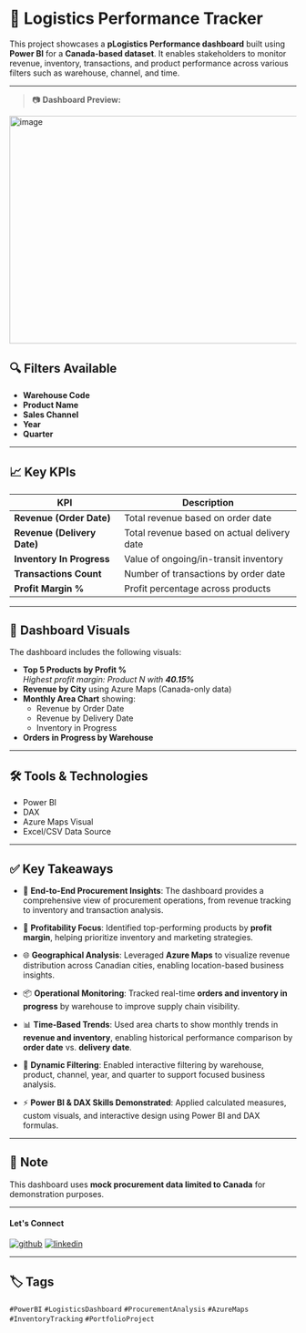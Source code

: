 # 🚚 Logistics Performance Tracker

This project showcases a **pLogistics Performance dashboard** built using **Power BI** for a **Canada-based dataset**. It enables stakeholders to monitor revenue, inventory, transactions, and product performance across various filters such as warehouse, channel, and time.

---
> 📷 **Dashboard Preview:**

<img width="800" height="400" alt="image" src="https://github.com/user-attachments/assets/cbc47e33-b838-47a5-a060-20882b246f3b" />

## 🔍 Filters Available

- **Warehouse Code**
- **Product Name**
- **Sales Channel**
- **Year**
- **Quarter**

---

## 📈 Key KPIs

| KPI                          | Description                                      |
|-----------------------------|--------------------------------------------------|
| **Revenue (Order Date)**     | Total revenue based on order date                |
| **Revenue (Delivery Date)**  | Total revenue based on actual delivery date      |
| **Inventory In Progress**    | Value of ongoing/in-transit inventory            |
| **Transactions Count**       | Number of transactions by order date             |
| **Profit Margin %**          | Profit percentage across products                |

---

## 📌 Dashboard Visuals

The dashboard includes the following visuals:

- **Top 5 Products by Profit %**  
  _Highest profit margin: Product N with **40.15%**_
- **Revenue by City** using Azure Maps (Canada-only data)
- **Monthly Area Chart** showing:
  - Revenue by Order Date
  - Revenue by Delivery Date
  - Inventory in Progress
- **Orders in Progress by Warehouse**



---

## 🛠️ Tools & Technologies

- Power BI
- DAX
- Azure Maps Visual
- Excel/CSV Data Source

---

## ✅ Key Takeaways

- 🧠 **End-to-End Procurement Insights**: The dashboard provides a comprehensive view of procurement operations, from revenue tracking to inventory and transaction analysis.

- 🎯 **Profitability Focus**: Identified top-performing products by **profit margin**, helping prioritize inventory and marketing strategies.

- 🌐 **Geographical Analysis**: Leveraged **Azure Maps** to visualize revenue distribution across Canadian cities, enabling location-based business insights.

- 📦 **Operational Monitoring**: Tracked real-time **orders and inventory in progress** by warehouse to improve supply chain visibility.

- 📊 **Time-Based Trends**: Used area charts to show monthly trends in **revenue and inventory**, enabling historical performance comparison by **order date** vs. **delivery date**.

- 🧩 **Dynamic Filtering**: Enabled interactive filtering by warehouse, product, channel, year, and quarter to support focused business analysis.

- ⚡ **Power BI & DAX Skills Demonstrated**: Applied calculated measures, custom visuals, and interactive design using Power BI and DAX formulas.


---

## 📌 Note

This dashboard uses **mock procurement data limited to Canada** for demonstration purposes.


---
#### Let's Connect
[![github](https://img.shields.io/badge/github-181717?style=for-the-badge&logo=github&logoColor=white)](https://github.com/ahammedjaleel)
[![linkedin](https://img.shields.io/badge/linkedin-0A66C2?style=for-the-badge&logo=linkedin&logoColor=white)](https://www.linkedin.com/in/ahammed-jaleel-33772b5b/)

---
## 🏷️ Tags

`#PowerBI` `#LogisticsDashboard` `#ProcurementAnalysis` `#AzureMaps` `#InventoryTracking` `#PortfolioProject`
